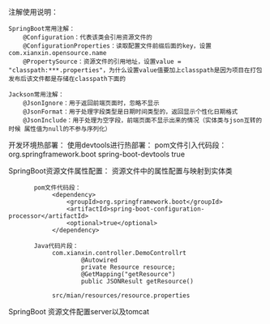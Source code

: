 注解使用说明：

    SpringBoot常用注解：
        @Configuration：代表该类会引用资源文件的
        @ConfigurationProperties：读取配置文件前缀后面的key，设置com.xianxin.opensource.name
        @PropertySource：资源文件的引用地址，设置value = "classpath:***.properties"，为什么设置value值要加上classpath是因为项目在打包发布后该文件都是存储在classpath下面的
    
    Jackson常用注解：
        @JsonIgnore：用于返回前端页面时，忽略不显示
        @JsonFormat：用于处理字段类型是日期时间类型的，返回显示个性化日期格式
        @JsonInclude：用于处理为空字段，前端页面不显示出来的情况（实体类与json互转的时候 属性值为null的不参与序列化）
        
        
开发环境热部署：
    使用devtools进行热部署：
        pom文件引入代码段：
            <!-- 热部署 -->
    		<!-- devtools可以实现页面热部署（即页面修改后会立即生效，
    			这个可以直接在application.properties文件中配置spring.thymeleaf.cache=false来实现） -->
    		<!-- 实现类文件热部署（类文件修改后不会立即生效），实现对属性文件的热部署。 -->
    		<!-- 即devtools会监听classpath下的文件变动，并且会立即重启应用（发生在保存时机），
    			注意：因为其采用的虚拟机机制，该项重启是很快的 -->
    		<!-- （1）base classloader （Base类加载器）：加载不改变的Class，例如：第三方提供的jar包。 -->
    		<!-- （2）restart classloader（Restart类加载器）：加载正在开发的Class。 -->
    		<!-- 为什么重启很快，因为重启的时候只是加载了在开发的Class，没有重新加载第三方的jar包。 -->
    		<dependency>
    			<groupId>org.springframework.boot</groupId>
    			<artifactId>spring-boot-devtools</artifactId>
    			<!-- optional=true, 依赖不会传递, 该项目依赖devtools; 
    				之后依赖boot项目的项目如果想要使用devtools, 需要重新引入 -->
    			<optional>true</optional>
    		</dependency>
    		
    		
SpringBoot资源文件属性配置：
     资源文件中的属性配置与映射到实体类
           
           pom文件代码段：            
                <dependency>
        			<groupId>org.springframework.boot</groupId>
        			<artifactId>spring-boot-configuration-processor</artifactId>
        			<optional>true</optional>
        		</dependency>
           
           Java代码片段：               
                com.xianxin.controller.DemoControllrt
                        @Autowired
                        private Resource resource;
                        @GetMapping("getResource")
                        public JSONResult getResource()
                        
                src/mian/resources/resource.properties
                
SpringBoot 资源文件配置server以及tomcat
    